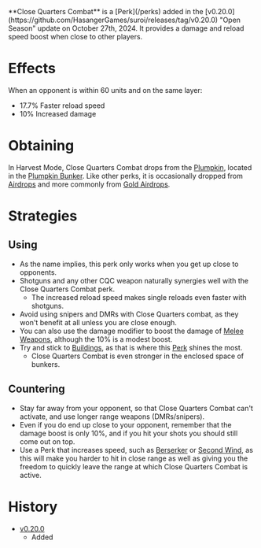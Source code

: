 <Event />
**Close Quarters Combat** is a [Perk](/perks) added in the [v0.20.0](https://github.com/HasangerGames/suroi/releases/tag/v0.20.0) "Open Season" update on October 27th, 2024. It provides a damage and reload speed boost when close to other players.

# Effects
When an opponent is within 60 units and on the same layer:
- 17.7% Faster reload speed
- 10% Increased damage

# Obtaining
In Harvest Mode, Close Quarters Combat drops from the [Plumpkin](/obstacles/plumpkin), located in the [Plumpkin Bunker](/buildings/plumpkin_bunker_meta). Like other perks, it is occasionally dropped from [Airdrops](/obstacles/airdrops) and more commonly from [Gold Airdrops](/obstacles/gold_airdrop_crate).

# Strategies
## Using
- As the name implies, this perk only works when you get up close to opponents. 
- Shotguns and any other CQC weapon naturally synergies well with the Close Quarters Combat perk.
  - The increased reload speed makes single reloads even faster with shotguns.
- Avoid using snipers and DMRs with Close Quarters combat, as they won't benefit at all unless you are close enough.
- You can also use the damage modifier to boost the damage of [Melee Weapons](/weapons/melee), although the 10% is a modest boost.
- Try and stick to [Buildings](/buildings), as that is where this [Perk](/perks) shines the most.
  - Close Quarters Combat is even stronger in the enclosed space of bunkers.

## Countering
- Stay far away from your opponent, so that Close Quarters Combat can't activate, and use longer range weapons (DMRs/snipers).
- Even if you do end up close to your opponent, remember that the damage boost is only 10%, and if you hit your shots you should still come out on top.
- Use a Perk that increases speed, such as [Berserker](/perks/stark_melee_gauntlet) or [Second Wind](/perks/second_wind), as this will make you harder to hit in close range as well as giving you the freedom to quickly leave the range at which Close Quarters Combat is active.

# History
- [v0.20.0](https://github.com/HasangerGames/suroi/releases/tag/v0.20.0)
  - Added
